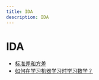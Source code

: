```yaml
---
title: IDA
description: IDA
---
```


# IDA

- [标准差和方差](math/shuxue_bzc)
- [如何在学习机器学习时学习数学？](math/shuxue_jqxx)
